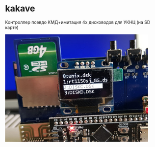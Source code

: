 # kakave
Контроллер псевдо КМД+имитация 4х дисководов для УКНЦ (на SD карте)

![alt text](photo/example1.jpeg "Kakave")
